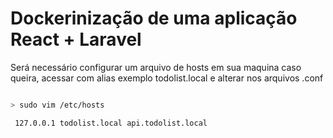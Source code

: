 # Dockerinização de uma aplicação React + Laravel

Será necessário configurar um arquivo de hosts em sua maquina caso queira, acessar com alias exemplo todolist.local e alterar nos arquivos .conf

```sh

> sudo vim /etc/hosts
```

```sh
 127.0.0.1 todolist.local api.todolist.local
```
